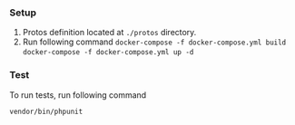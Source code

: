 ### Setup

1. Protos definition located at `./protos` directory.
2. Run following command
   ```docker-compose -f docker-compose.yml build```
   ```docker-compose -f docker-compose.yml up -d```

### Test

To run tests, run following command

```vendor/bin/phpunit```
